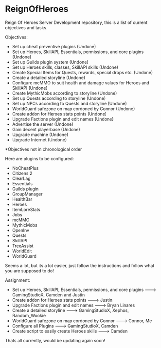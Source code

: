 ReignOfHeroes
=============

Reign Of Heroes Server Development repository, this is a list of current objectives and tasks.

Objectives:
- Set up cheat preventive plugins (Undone)
- Set up Heroes, SkillAPI, Essentials, permissions, and core plugins (Undone)
- Set up Guilds plugin system (Undone)
- Set up Heroes skills, classes, SkillAPI skills (Undone)
- Create Special Items for Quests, rewards, special drops etc. (Undone)
- Create a detailed storyline (Undone)
- Configure mcMMO to suit health and damage values for Heroes and SkillAPI (Undone)
- Create MythicMobs according to storyline (Undone)
- Set up Quests according to storyline (Undone)
- Set up NPCs according to Quests and storyline (Undone)
- WorldGuard safezone on map cordoned by Connor (Undone)
- Create addon for Heroes stats points (Undone)
- Upgrade Factions plugin and edit names (Undone)
- Advertise the server (Undone)
- Gain decent playerbase (Undone)
- Upgrade machine (Undone)
- Upgrade Internet (Undone)

*Objectives not in chronological order

Here are plugins to be configured:
- NoCheatPlus
- Citizens 2
- ClearLag
- Essentials
- Guilds plugin
- GroupManager
- HealthBar
- Heroes
- ItemLoreStats
- Jobs
- mcMMO
- MythicMobs
- OpenInv
- Quests
- SkillAPI
- TreeAssist
- WorldEdit
- WorldGuard

Seems a lot, but its a lot easier, just follow the instructions and follow what you are supposed to do!

Assignment:
- Set up Heroes, SkillAPI, Essentials, permissions, and core plugins ---> GamingStudioX, Camden and Justin
- Create addon for Heroes stats points ---> Justin
- Upgrade Factions plugin and edit names ---> Bryan Linares
- Create a detailed storyline ---> GamingStudioX, Xephos, Random_Wookie
- WorldGuard safezone on map cordoned by Connor ---> Connor, Me
- Configure all Plugins ---> GamingStudioX, Camden
- Create script to easily create Heroes skills ---> Camden

Thats all currently, would be updating again soon!
